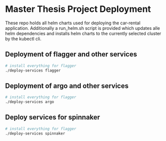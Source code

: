 # Master Thesis Project Deployment

These repo holds all helm charts used for deploying the car-rental application. Additionally a run_helm.sh script is provided which updates alle helm dependencies and installs helm charts to the currently selected cluster by the kubectl cli. 

## Deployment of flagger and other services
```bash
# install everything for flagger
./deploy-services flagger
```

## Deployment of argo and other services
```bash
# install everything for flagger
./deploy-services argo
```

## Deploy services for spinnaker
```bash
# install everything for flagger
./deploy-services spinnaker
```